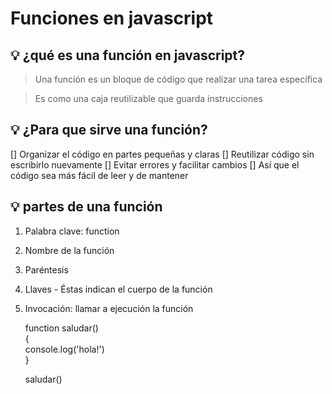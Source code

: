 # Funciones en javascript

## 💡 ¿qué es una función en javascript?
> Una función es un bloque de código que realizar una tarea específica

> Es como una caja reutilizable que guarda instrucciones

## 💡 ¿Para que sirve una función?
[] Organizar el código en partes pequeñas y claras
[] Reutilizar código sin escribirlo nuevamente
[] Evitar errores y facilitar cambios
[] Así que el código sea más fácil de leer y de mantener

## 💡  partes de una función
1. Palabra clave:  function
2. Nombre de la función
3. Paréntesis 
4. Llaves - Éstas indican el cuerpo de la función
5. Invocación: llamar a ejecución la función

    function saludar()  
    {  
        console.log('hola!')  
    }  

    saludar()  

